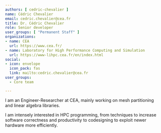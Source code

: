 ```yaml
---
authors: [ cedric-chevalier ]
name: Cédric Chevalier
email: cedric.chevalier@cea.fr
title: Dr. Cédric Chevalier
role: Senior developer
user_groups: [ "Permanent Staff" ]
organizations:
- name: CEA
  url: https://www.cea.fr/
- name: Laboratory for High Performance Computing and Simulation
  url: https://www-lihpc.cea.fr/en/index.html
social:
- icon: envelope
  icon_pack: fas
  link: mailto:cedric.chevalier@cea.fr
user_groups:
  - Core team

---
```


I am an Engineer-Researcher at CEA, mainly working on mesh partitioning and linear algebra libraries.

I am intensely interested in HPC programming, from techniques to increase software correctness and productivity to codesigning to exploit newer hardware more efficiently.
